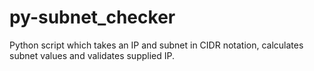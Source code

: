 # py-subnet_checker
Python script which takes an IP and subnet in CIDR notation, calculates subnet values and validates supplied IP.
